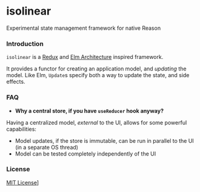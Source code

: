 # isolinear

Experimental state management framework for native Reason

### Introduction

`isolinear` is a [Redux](https://reduxjs.org) and [Elm Architecture](https://guide.elm-lang.org/architecture/) inspired framework. 

It provides a functor for creating an application model, and _updating_ the model. Like Elm, `Update`s specify both a way to update the state, and side effects.

### FAQ

- __Why a central store, if you have `useReducer` hook anyway?__

Having a centralized model, _external_ to the UI, allows for some powerful capabilities:
- Model updates, if the store is immutable, can be run in parallel to the UI (in a separate OS thread)
- Model can be tested completely independently of the UI

### License

[MIT License](./LICENSE)]
